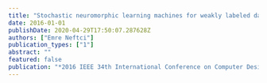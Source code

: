 ```yaml
---
title: "Stochastic neuromorphic learning machines for weakly labeled data"
date: 2016-01-01
publishDate: 2020-04-29T17:50:07.287628Z
authors: ["Emre Neftci"]
publication_types: ["1"]
abstract: ""
featured: false
publication: "*2016 IEEE 34th International Conference on Computer Design (ICCD)*"
---
```


